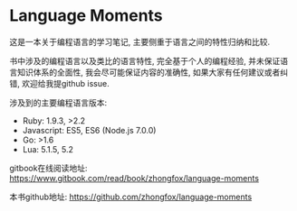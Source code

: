 # Language Moments

这是一本关于编程语言的学习笔记, 主要侧重于语言之间的特性归纳和比较.

书中涉及的编程语言以及类比的语言特性, 完全基于个人的编程经验, 并未保证语言知识体系的全面性, 我会尽可能保证内容的准确性, 如果大家有任何建议或者纠错, 欢迎给我提github issue.

涉及到的主要编程语言版本:

* Ruby: 1.9.3, >2.2
* Javascript: ES5, ES6 (Node.js 7.0.0)
* Go: >1.6
* Lua: 5.1.5, 5.2

gitbook在线阅读地址: <https://www.gitbook.com/read/book/zhongfox/language-moments>

本书github地址: <https://github.com/zhongfox/language-moments>

<!--个人博客: <https://zhongfox.github.io/>-->
